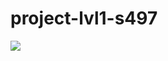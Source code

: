 # project-lvl1-s497
[![](https://jitpack.io/v/scamishka/project-lvl1-s497.svg)](https://jitpack.io/#scamishka/project-lvl1-s497)


